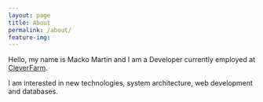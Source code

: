 ```yaml
---
layout: page
title: About
permalink: /about/
feature-img: 
---
```


Hello, my name is Macko Martin and I am a Developer currently employed at [CleverFarm](https://www.cleverfarm.cz/).

I am interested in new technologies, system architecture, web development and databases.
